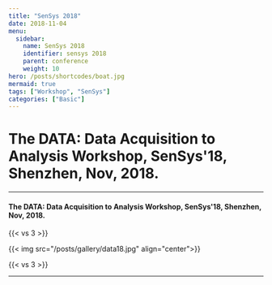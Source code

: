```yaml
---
title: "SenSys 2018"
date: 2018-11-04
menu:
  sidebar:
    name: SenSys 2018
    identifier: sensys 2018
    parent: conference
    weight: 10
hero: /posts/shortcodes/boat.jpg
mermaid: true
tags: ["Workshop", "SenSys"]
categories: ["Basic"]
---
```

# The DATA: Data Acquisition to Analysis Workshop, SenSys'18, Shenzhen, Nov, 2018.

---

#### The DATA: Data Acquisition to Analysis Workshop, SenSys'18, Shenzhen, Nov, 2018.

{{< vs 3 >}}

{{< img src="/posts/gallery/data18.jpg" align="center">}}

{{< vs 3 >}}

---
